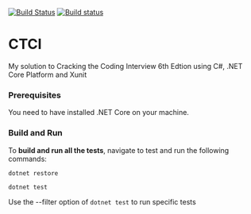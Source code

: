 [![Build Status](https://travis-ci.org/LuigiAndrea/ctci.png?branch=master)](https://travis-ci.org/LuigiAndrea/ctci)
[![Build status](https://ci.appveyor.com/api/projects/status/0dfaivsu6degg079/branch/master?svg=true)](https://ci.appveyor.com/project/LuigiAndrea/ctci)

CTCI
====

My solution to Cracking the Coding Interview 6th Edtion using C#, .NET Core Platform and Xunit

### Prerequisites

You need to have installed .NET Core on your machine.

### Build and Run

To __build and run all the tests__, navigate to test and run the following commands:
```
dotnet restore

dotnet test
```
Use the --filter option of `dotnet test` to run specific tests
